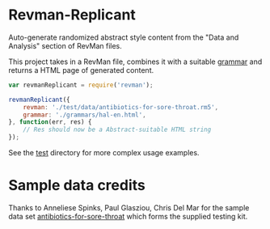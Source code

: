 Revman-Replicant
================
Auto-generate randomized abstract style content from the "Data and Analysis" section of RevMan files.

This project takes in a RevMan file, combines it with a suitable [grammar](./grammar) and returns a HTML page of generated content.



```javascript
var revmanReplicant = require('revman');

revmanReplicant({
	revman: './test/data/antibiotics-for-sore-throat.rm5',
	grammar: './grammars/hal-en.html',
}, function(err, res) {
	// Res should now be a Abstract-suitable HTML string
});
```


See the [test](./test) directory for more complex usage examples.


Sample data credits
===================
Thanks to Anneliese Spinks, Paul Glasziou, Chris Del Mar for the sample data set [antibiotics-for-sore-throat](test/data/antibiotics-for-sore-throat.rm5) which forms the supplied testing kit.
